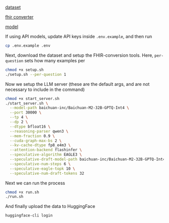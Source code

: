 
[dataset](https://huggingface.co/datasets/ncbi/MedCalc-Bench-v1.0)

[fhir converter](https://github.com/ToadResearch/kiln-headless)

[model](https://huggingface.co/baichuan-inc/Baichuan-M2-32B)




If using API models, update API keys inside `.env.example`, and then run 

```sh
cp .env.example .env
```

Next, download the dataset and setup the FHIR-conversion tools. Here, `per-question` sets how many examples per 


```sh
chmod +x setup.sh
./setup.sh --per-question 1
```

Now we setup the LLM server (these are the default args, and are not necessary to include in the command)

```sh
chmod +x start_server.sh
./start_server.sh \
  --model-path baichuan-inc/Baichuan-M2-32B-GPTQ-Int4 \
  --port 30000 \
  --tp 4 \
  --dp 2 \
  --dtype bfloat16 \
  --reasoning-parser qwen3 \
  --mem-fraction 0.9 \
  --cuda-graph-max-bs 2 \
  --kv-cache-dtype fp8_e4m3 \
  --attention-backend flashinfer \
  --speculative-algorithm EAGLE3 \
  --speculative-draft-model-path baichuan-inc/Baichuan-M2-32B-GPTQ-Int4/draft \
  --speculative-num-steps 6 \
  --speculative-eagle-topk 10 \
  --speculative-num-draft-tokens 32
```

Next we can run the process

```sh
chmod +x run.sh
./run.sh
```

And finally upload the data to HuggingFace

```sh
huggingface-cli login 
```